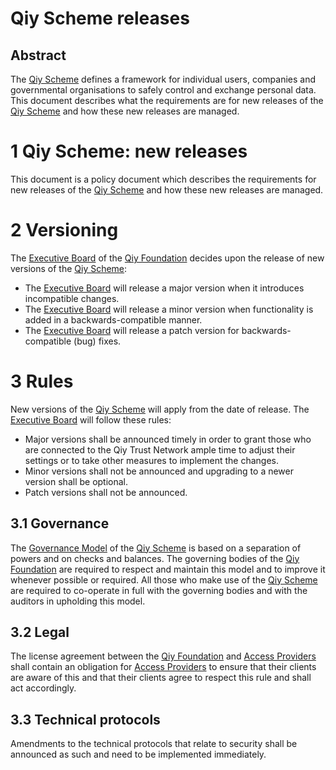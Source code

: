# Qiy Scheme releases

## Abstract
The [Qiy Scheme](Definitions.md#qiy-scheme) defines a framework for individual users, companies and governmental organisations to safely control and exchange personal data. This document describes what the requirements are for new releases of the [Qiy Scheme](Definitions.md#qiy-scheme) and how these new releases are managed.

# 1 Qiy Scheme: new releases
This document is a policy document which describes the requirements for new releases of the [Qiy Scheme](Definitions.md#qiy-scheme) and how these new releases are managed.

# 2 Versioning
The [Executive Board](Definitions.md#executive-board) of the [Qiy Foundation](Definitions.md#qiy-foundation) decides upon the release of new versions of the [Qiy Scheme](Definitions.md#qiy-scheme):
* The [Executive Board](Definitions.md#executive-board) will release a major version when it introduces incompatible changes.
* The [Executive Board](Definitions.md#executive-board) will release a minor version when functionality is added in a backwards-compatible manner.
* The [Executive Board](Definitions.md#executive-board) will release a patch version for backwards-compatible (bug) fixes.

# 3 Rules
New versions of the [Qiy Scheme](Definitions.md#qiy-scheme) will apply from the date of release.
The [Executive Board](Definitions.md#executive-board) will follow these rules:
* Major versions shall be announced timely in order to grant those who are connected to the Qiy Trust Network ample time to adjust their settings or to take other measures to implement the changes.
* Minor versions shall not be announced and upgrading to a newer version shall be optional.
* Patch versions shall not be announced.

## 3.1 Governance
The [Governance Model](Governance%02Model.md) of the [Qiy Scheme](Definitions.md#qiy-scheme) is based on a separation of powers and on checks and balances. The governing bodies of the [Qiy Foundation](Definitions.md#qiy-foundation) are required to respect and maintain this model and to improve it whenever possible or required. All those who make use of the [Qiy Scheme](Definitions.md#qiy-scheme) are required to co-operate in full with the governing bodies and with the auditors in upholding this model.

## 3.2 Legal
The license agreement between the [Qiy Foundation](Definitions.md#qiy-foundation) and [Access Providers](Definitions.md#access-provider) shall contain an obligation for [Access Providers](Definitions.md#access-provider) to ensure that their clients are aware of this and that their clients agree to respect this rule and shall act accordingly.

## 3.3 Technical protocols
Amendments to the technical protocols that relate to security shall be announced as such and need to be implemented immediately.
